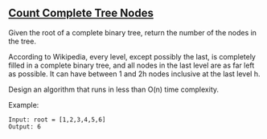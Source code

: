 ## [Count Complete Tree Nodes](https://leetcode.com/problems/count-complete-tree-nodes)

Given the root of a complete binary tree, return the number of the nodes in the tree.

According to Wikipedia, every level, except possibly the last, is completely filled in a complete binary tree, and all nodes in the last level are as far left as possible. It can have between 1 and 2h nodes inclusive at the last level h.

Design an algorithm that runs in less than O(n) time complexity.


Example:
```
Input: root = [1,2,3,4,5,6]
Output: 6
```
